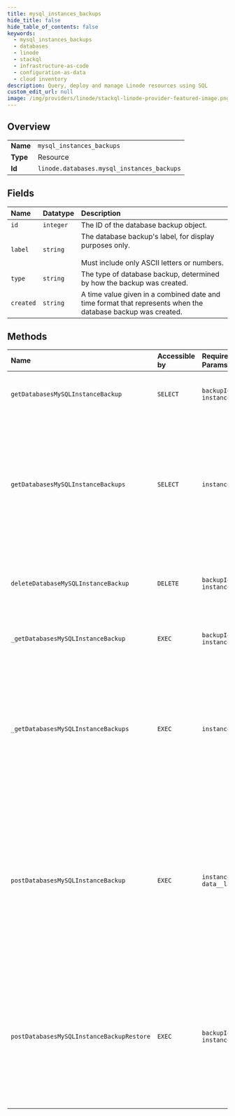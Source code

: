 ```yaml
---
title: mysql_instances_backups
hide_title: false
hide_table_of_contents: false
keywords:
  - mysql_instances_backups
  - databases
  - linode    
  - stackql
  - infrastructure-as-code
  - configuration-as-data
  - cloud inventory
description: Query, deploy and manage Linode resources using SQL
custom_edit_url: null
image: /img/providers/linode/stackql-linode-provider-featured-image.png
---
```

  
    

## Overview
<table><tbody>
<tr><td><b>Name</b></td><td><code>mysql_instances_backups</code></td></tr>
<tr><td><b>Type</b></td><td>Resource</td></tr>
<tr><td><b>Id</b></td><td><code>linode.databases.mysql_instances_backups</code></td></tr>
</tbody></table>

## Fields
| Name | Datatype | Description |
|:-----|:---------|:------------|
| `id` | `integer` | The ID of the database backup object. |
| `label` | `string` | The database backup's label, for display purposes only.<br /><br />Must include only ASCII letters or numbers.<br /> |
| `type` | `string` | The type of database backup, determined by how the backup was created. |
| `created` | `string` | A time value given in a combined date and time format that represents when the database backup was created. |
## Methods
| Name | Accessible by | Required Params | Description |
|:-----|:--------------|:----------------|:------------|
| `getDatabasesMySQLInstanceBackup` | `SELECT` | `backupId, instanceId` | Display information for a single backup for an accessible Managed MySQL Database.<br /><br />The Database must not be provisioning to perform this command.<br /> |
| `getDatabasesMySQLInstanceBackups` | `SELECT` | `instanceId` | Display all backups for an accessible Managed MySQL Database.<br /><br />The Database must not be provisioning to perform this command.<br /><br />Database `auto` type backups are created every 24 hours at 0:00 UTC. Each `auto` backup is retained for 7 days.<br /><br />Database `snapshot` type backups are created by accessing the **Managed MySQL Database Backup Snapshot Create** ([POST /databases/mysql/instances/&#123;instanceId&#125;/backups](/docs/api/databases/#managed-mysql-database-backup-snapshot-create)) command.<br /> |
| `deleteDatabaseMySQLInstanceBackup` | `DELETE` | `backupId, instanceId` | Delete a single backup for an accessible Managed MySQL Database.<br /><br />Requires `read_write` access to the Database.<br /><br />The Database must not be provisioning to perform this command.<br /> |
| `_getDatabasesMySQLInstanceBackup` | `EXEC` | `backupId, instanceId` | Display information for a single backup for an accessible Managed MySQL Database.<br /><br />The Database must not be provisioning to perform this command.<br /> |
| `_getDatabasesMySQLInstanceBackups` | `EXEC` | `instanceId` | Display all backups for an accessible Managed MySQL Database.<br /><br />The Database must not be provisioning to perform this command.<br /><br />Database `auto` type backups are created every 24 hours at 0:00 UTC. Each `auto` backup is retained for 7 days.<br /><br />Database `snapshot` type backups are created by accessing the **Managed MySQL Database Backup Snapshot Create** ([POST /databases/mysql/instances/&#123;instanceId&#125;/backups](/docs/api/databases/#managed-mysql-database-backup-snapshot-create)) command.<br /> |
| `postDatabasesMySQLInstanceBackup` | `EXEC` | `instanceId, data__label` | Creates a snapshot backup of a Managed MySQL Database.<br /><br />Requires `read_write` access to the Database.<br /><br />Up to 3 snapshot backups for each Database can be stored at a time. If 3 snapshots have been created for a Database, one must be deleted before another can be made.<br /><br />Backups generated by this command have the type `snapshot`. Snapshot backups may take several minutes to complete, after which they will be accessible to view or restore.<br /><br />The Database must have an `active` status to perform this command. If another backup is in progress, it must complete before a new backup can be initiated.<br /> |
| `postDatabasesMySQLInstanceBackupRestore` | `EXEC` | `backupId, instanceId` | Restore a backup to a Managed MySQL Database on your Account.<br /><br />Requires `read_write` access to the Database.<br /><br />The Database must have an `active` status to perform this command.<br /><br />**Note**: Restoring from a backup will erase all existing data on the database instance and replace it with backup data.<br /><br />**Note**: Currently, restoring a backup after resetting Managed Database credentials results in a failed cluster. Please contact Customer Support if this occurs.<br /> |
